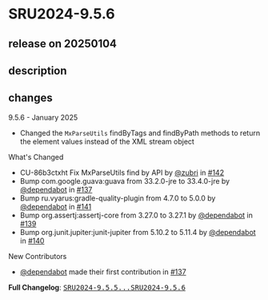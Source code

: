 # SRU2024-9.5.6

## release on 20250104

## description

## changes

9.5.6 - January 2025

* Changed the <code>MxParseUtils</code> findByTags and findByPath methods to return the element values instead of the XML stream object

What's Changed

* CU-86b3ctxht Fix MxParseUtils find by API by <a class="user-mention notranslate" data-hovercard-type="user" data-hovercard-url="/users/zubri/hovercard" data-octo-click="hovercard-link-click" data-octo-dimensions="link_type:self" href="https://github.com/zubri">@zubri</a> in <a class="issue-link js-issue-link" data-error-text="Failed to load title" data-id="2767959841" data-permission-text="Title is private" data-url="https://github.com/prowide/prowide-iso20022/issues/142" data-hovercard-type="pull_request" data-hovercard-url="/prowide/prowide-iso20022/pull/142/hovercard" href="https://github.com/prowide/prowide-iso20022/pull/142">#142</a>
* Bump com.google.guava:guava from 33.2.0-jre to 33.4.0-jre by <a class="user-mention notranslate" data-hovercard-type="organization" data-hovercard-url="/orgs/dependabot/hovercard" data-octo-click="hovercard-link-click" data-octo-dimensions="link_type:self" href="https://github.com/dependabot">@dependabot</a> in <a class="issue-link js-issue-link" data-error-text="Failed to load title" data-id="2766849761" data-permission-text="Title is private" data-url="https://github.com/prowide/prowide-iso20022/issues/137" data-hovercard-type="pull_request" data-hovercard-url="/prowide/prowide-iso20022/pull/137/hovercard" href="https://github.com/prowide/prowide-iso20022/pull/137">#137</a>
* Bump ru.vyarus:gradle-quality-plugin from 4.7.0 to 5.0.0 by <a class="user-mention notranslate" data-hovercard-type="organization" data-hovercard-url="/orgs/dependabot/hovercard" data-octo-click="hovercard-link-click" data-octo-dimensions="link_type:self" href="https://github.com/dependabot">@dependabot</a> in <a class="issue-link js-issue-link" data-error-text="Failed to load title" data-id="2766849877" data-permission-text="Title is private" data-url="https://github.com/prowide/prowide-iso20022/issues/141" data-hovercard-type="pull_request" data-hovercard-url="/prowide/prowide-iso20022/pull/141/hovercard" href="https://github.com/prowide/prowide-iso20022/pull/141">#141</a>
* Bump org.assertj:assertj-core from 3.27.0 to 3.27.1 by <a class="user-mention notranslate" data-hovercard-type="organization" data-hovercard-url="/orgs/dependabot/hovercard" data-octo-click="hovercard-link-click" data-octo-dimensions="link_type:self" href="https://github.com/dependabot">@dependabot</a> in <a class="issue-link js-issue-link" data-error-text="Failed to load title" data-id="2766849828" data-permission-text="Title is private" data-url="https://github.com/prowide/prowide-iso20022/issues/139" data-hovercard-type="pull_request" data-hovercard-url="/prowide/prowide-iso20022/pull/139/hovercard" href="https://github.com/prowide/prowide-iso20022/pull/139">#139</a>
* Bump org.junit.jupiter:junit-jupiter from 5.10.2 to 5.11.4 by <a class="user-mention notranslate" data-hovercard-type="organization" data-hovercard-url="/orgs/dependabot/hovercard" data-octo-click="hovercard-link-click" data-octo-dimensions="link_type:self" href="https://github.com/dependabot">@dependabot</a> in <a class="issue-link js-issue-link" data-error-text="Failed to load title" data-id="2766849858" data-permission-text="Title is private" data-url="https://github.com/prowide/prowide-iso20022/issues/140" data-hovercard-type="pull_request" data-hovercard-url="/prowide/prowide-iso20022/pull/140/hovercard" href="https://github.com/prowide/prowide-iso20022/pull/140">#140</a>

New Contributors

* <a class="user-mention notranslate" data-hovercard-type="organization" data-hovercard-url="/orgs/dependabot/hovercard" data-octo-click="hovercard-link-click" data-octo-dimensions="link_type:self" href="https://github.com/dependabot">@dependabot</a> made their first contribution in <a class="issue-link js-issue-link" data-error-text="Failed to load title" data-id="2766849761" data-permission-text="Title is private" data-url="https://github.com/prowide/prowide-iso20022/issues/137" data-hovercard-type="pull_request" data-hovercard-url="/prowide/prowide-iso20022/pull/137/hovercard" href="https://github.com/prowide/prowide-iso20022/pull/137">#137</a>

<strong>Full Changelog</strong>: <a class="commit-link" href="https://github.com/prowide/prowide-iso20022/compare/SRU2024-9.5.5...SRU2024-9.5.6"><tt>SRU2024-9.5.5...SRU2024-9.5.6</tt></a>

